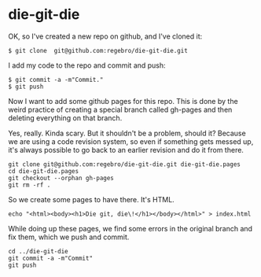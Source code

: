 die-git-die
===========

OK, so I've created a new repo on github, and I've cloned it:

    $ git clone  git@github.com:regebro/die-git-die.git

I add my code to the repo and commit and push:

    $ git commit -a -m"Commit."
    $ git push

Now I want to add some github pages for this repo. This
is done by the weird practice of creating a special branch
called gh-pages and then deleting everything on that branch.

Yes, really. Kinda scary. But it shouldn't be a problem,
should it? Because we are using a code revision system,
so even if something gets messed up, it's always possible
to go back to an earlier revision and do it from there.

    git clone git@github.com:regebro/die-git-die.git die-git-die.pages
    cd die-git-die.pages
    git checkout --orphan gh-pages
    git rm -rf .

So we create some pages to have there. It's HTML.

    echo "<html><body><h1>Die git, die\!</h1></body></html>" > index.html

While doing up these pages, we find some errors in the original branch 
and fix them, which we push and commit.

    cd ../die-git-die
    git commit -a -m"Commit"
    git push 

